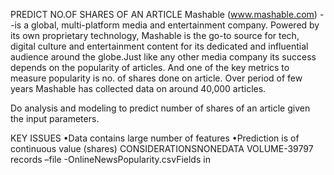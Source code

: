 PREDICT NO.OF SHARES OF AN ARTICLE
Mashable (www.mashable.com) --is a global, multi-platform media and entertainment company. Powered by its own proprietary technology, Mashable is the go-to source for tech, digital culture and entertainment content for its dedicated and influential audience around the globe.Just like any other media company its success depends on the popularity of articles.
And one of the key metrics to measure popularity is no. of shares done on article. Over period of few years Mashable has collected data on around 40,000 articles.

Do analysis and modeling to predict number of shares of an article given the input parameters.

KEY ISSUES •Data contains large number of features •Prediction is of continuous value (shares) CONSIDERATIONSNONEDATA VOLUME-39797
records –file -OnlineNewsPopularity.csvFields in
